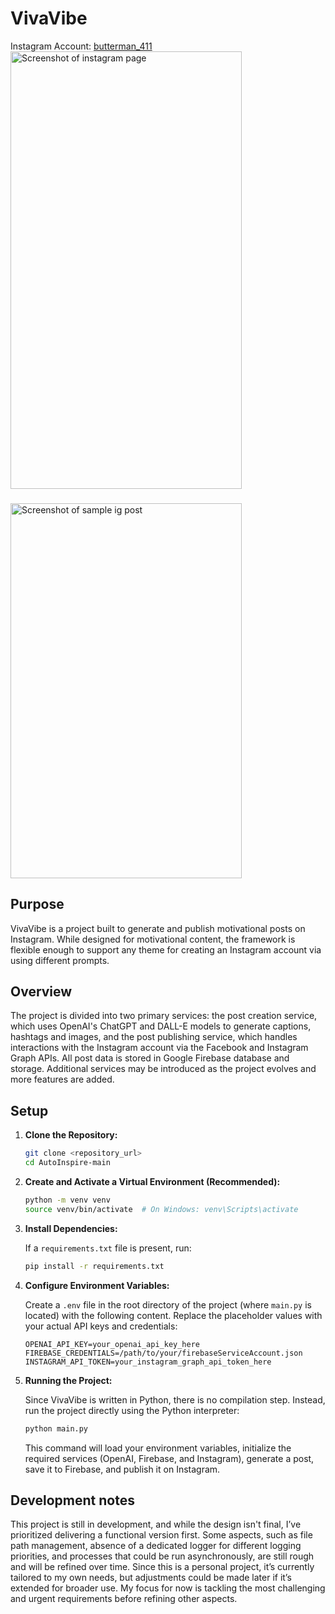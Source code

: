 # VivaVibe  
Instagram Account: [butterman_411](https://www.instagram.com/butterman_411/)  
<img src="https://firebasestorage.googleapis.com/v0/b/instagram-autobot-df35b.appspot.com/o/IMG_B108D631FF82-1.jpeg?alt=media&token=6ea618ae-b89a-4020-9636-8c74c14eed4b" alt="Screenshot of instagram page" width="370" height="700">

###

<img src="https://firebasestorage.googleapis.com/v0/b/instagram-autobot-df35b.appspot.com/o/IMG_F633978156DD-1.jpeg?alt=media&token=d97fc1ef-3562-4236-811b-c84156739314" alt="Screenshot of sample ig post" width="370" height="600">

## Purpose  
VivaVibe is a project built to generate and publish motivational posts on Instagram. While designed for motivational content, the framework is flexible enough to support any theme for creating an Instagram account via using different prompts.

## Overview  
The project is divided into two primary services: the post creation service, which uses OpenAI's ChatGPT and DALL-E models to generate captions, hashtags and images, and the post publishing service, which handles interactions with the Instagram account via the Facebook and Instagram Graph APIs. All post data is stored in Google Firebase database and storage. Additional services may be introduced as the project evolves and more features are added.

## Setup

1. **Clone the Repository:**

   ```bash
   git clone <repository_url>
   cd AutoInspire-main
   ```

2. **Create and Activate a Virtual Environment (Recommended):**

   ```bash
   python -m venv venv
   source venv/bin/activate  # On Windows: venv\Scripts\activate
   ```

3. **Install Dependencies:**

   If a `requirements.txt` file is present, run:

   ```bash
   pip install -r requirements.txt
   ```

4. **Configure Environment Variables:**

   Create a `.env` file in the root directory of the project (where `main.py` is located) with the following content. Replace the placeholder values with your actual API keys and credentials:

   ```dotenv
   OPENAI_API_KEY=your_openai_api_key_here
   FIREBASE_CREDENTIALS=/path/to/your/firebaseServiceAccount.json
   INSTAGRAM_API_TOKEN=your_instagram_graph_api_token_here
   ```

5. **Running the Project:**

   Since VivaVibe is written in Python, there is no compilation step. Instead, run the project directly using the Python interpreter:

   ```bash
   python main.py
   ```

   This command will load your environment variables, initialize the required services (OpenAI, Firebase, and Instagram), generate a post, save it to Firebase, and publish it on Instagram.

## Development notes 
This project is still in development, and while the design isn't final, I’ve prioritized delivering a functional version first. Some aspects, such as file path management, absence of a dedicated logger for different logging priorities, and processes that could be run asynchronously, are still rough and will be refined over time. Since this is a personal project, it’s currently tailored to my own needs, but adjustments could be made later if it’s extended for broader use. My focus for now is tackling the most challenging and urgent requirements before refining other aspects.
